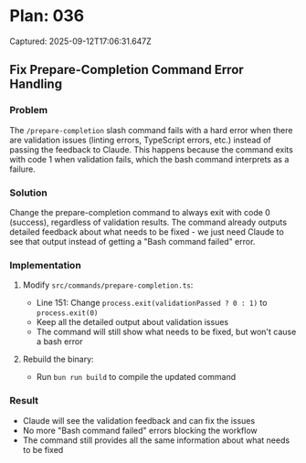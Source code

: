 # Plan: 036

Captured: 2025-09-12T17:06:31.647Z

## Fix Prepare-Completion Command Error Handling

### Problem
The `/prepare-completion` slash command fails with a hard error when there are validation issues (linting errors, TypeScript errors, etc.) instead of passing the feedback to Claude. This happens because the command exits with code 1 when validation fails, which the bash command interprets as a failure.

### Solution
Change the prepare-completion command to always exit with code 0 (success), regardless of validation results. The command already outputs detailed feedback about what needs to be fixed - we just need Claude to see that output instead of getting a "Bash command failed" error.

### Implementation
1. Modify `src/commands/prepare-completion.ts`:
   - Line 151: Change `process.exit(validationPassed ? 0 : 1)` to `process.exit(0)`
   - Keep all the detailed output about validation issues
   - The command will still show what needs to be fixed, but won't cause a bash error

2. Rebuild the binary:
   - Run `bun run build` to compile the updated command

### Result
- Claude will see the validation feedback and can fix the issues
- No more "Bash command failed" errors blocking the workflow
- The command still provides all the same information about what needs to be fixed
